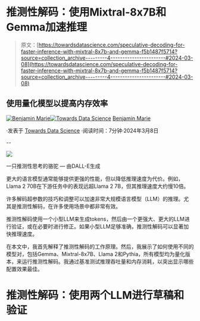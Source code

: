 # 推测性解码：使用Mixtral-8x7B和Gemma加速推理

> 原文：[https://towardsdatascience.com/speculative-decoding-for-faster-inference-with-mixtral-8x7b-and-gemma-f5b1487f5714?source=collection_archive---------4-----------------------#2024-03-08](https://towardsdatascience.com/speculative-decoding-for-faster-inference-with-mixtral-8x7b-and-gemma-f5b1487f5714?source=collection_archive---------4-----------------------#2024-03-08)

## 使用量化模型以提高内存效率

[](https://medium.com/@bnjmn_marie?source=post_page---byline--f5b1487f5714--------------------------------)[![Benjamin Marie](../Images/3ea1ad230cb1e67610418a8e36a5e5dd.png)](https://medium.com/@bnjmn_marie?source=post_page---byline--f5b1487f5714--------------------------------)[](https://towardsdatascience.com/?source=post_page---byline--f5b1487f5714--------------------------------)[![Towards Data Science](../Images/a6ff2676ffcc0c7aad8aaf1d79379785.png)](https://towardsdatascience.com/?source=post_page---byline--f5b1487f5714--------------------------------) [Benjamin Marie](https://medium.com/@bnjmn_marie?source=post_page---byline--f5b1487f5714--------------------------------)

·发表于 [Towards Data Science](https://towardsdatascience.com/?source=post_page---byline--f5b1487f5714--------------------------------) ·阅读时间：7分钟·2024年3月8日

--

![](../Images/5a5b71b90758f6c6a940f19dacf2f8cc.png)

一只推测性思考的骆驼 — 由DALL-E生成

更大的语言模型通常能够提供更强的性能，但以降低推理速度为代价。例如，Llama 2 70B在下游任务中的表现远超Llama 2 7B，但其推理速度大约慢10倍。

许多解码超参数的技巧和调整可以加速非常大规模语言模型（LLM）的推理。尤其是推测性解码，在许多使用场景中都非常有效。

推测性解码使用一个小型LLM来生成tokens，然后由一个更强大、更大的LLM进行验证，或在必要时进行修正。如果小型LLM足够准确，推测性解码可以显著加快推理速度。

在本文中，我首先解释了推测性解码的工作原理。然后，我展示了如何使用不同的模型对，包括Gemma、Mixtral-8x7B、Llama 2和Pythia，所有模型均为量化版本，来运行推测性解码。我通过基准测试推理吞吐量和内存消耗，以突出显示哪些配置效果最佳。

# 推测性解码：使用两个LLM进行草稿和验证
